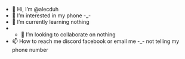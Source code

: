 - 👋 Hi, I’m @alecduh
- 👀 I’m interested in my phone -_-
- 🌱 I’m currently learning nothing
- - 💞️ I’m looking to collaborate on nothing
- 📫 How to reach me discord facebook or email me -_- not telling my phone number

<!---
alecduh/alecduh is a ✨ special ✨ repository because its `README.md` (this file) appears on your GitHub profile.
You can click the Preview link to take a look at your changes.
--->
